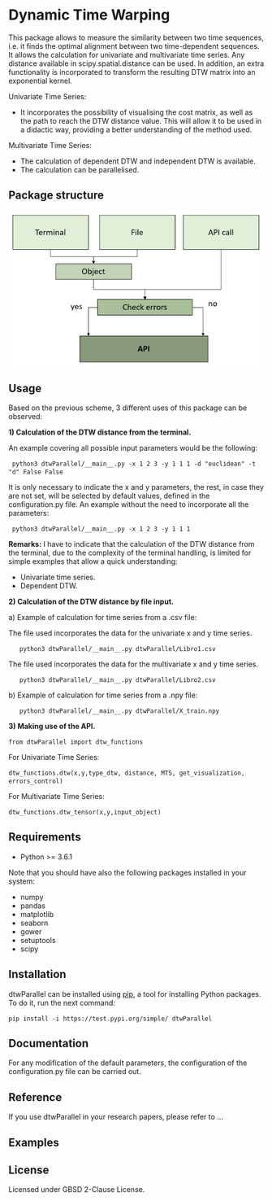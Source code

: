 # Dynamic Time Warping 

This package allows to measure the similarity between two time sequences, i.e. it finds the optimal alignment between two time-dependent sequences. It allows the calculation for univariate and multivariate time series. Any distance available in scipy.spatial.distance can be used. In addition, an extra functionality is incorporated to transform the resulting DTW matrix into an exponential kernel.

Univariate Time Series:
- It incorporates the possibility of visualising the cost matrix, as well as the path to reach the DTW distance value. This will allow it to be used in a didactic way, providing a better understanding of the method used. 

Multivariate Time Series: 
- The calculation of dependent DTW and independent DTW is available.
- The calculation can be parallelised.

## Package structure 

![img_3.png](img_3.png)

## Usage

Based on the previous scheme, 3 different uses of this package can be observed: 

**1) Calculation of the DTW distance from the terminal.**

   An example covering all possible input parameters would be the following:
   ```
    python3 dtwParallel/__main__.py -x 1 2 3 -y 1 1 1 -d "euclidean" -t "d" False False
   ```
    
It is only necessary to indicate the x and y parameters, the rest, in case they are not set, will be selected by default values, defined in the configuration.py file. An example without the need to incorporate all the parameters:     
    
   ```
    python3 dtwParallel/__main__.py -x 1 2 3 -y 1 1 1
   ```
   **Remarks:**
   I have to indicate that the calculation of the DTW distance from the terminal, due to the complexity of the terminal handling, is limited for simple examples that allow a quick understanding:
   - Univariate time series. 
   - Dependent DTW.

**2) Calculation of the DTW distance by file input.**
    
   a) Example of calculation for time series from a .csv file: 
      
   The file used incorporates the data for the univariate x and y time series.
   
   ```
      python3 dtwParallel/__main__.py dtwParallel/Libro1.csv
   ```

   The file used incorporates the data for the multivariate x and y time series. 
   ```
      python3 dtwParallel/__main__.py dtwParallel/Libro2.csv
   ```

   b)  Example of calculation for time series from a .npy file: 

   ```
      python3 dtwParallel/__main__.py dtwParallel/X_train.npy
   ```

**3) Making use of the API.** 
 ```
 from dtwParallel import dtw_functions
 ```
For Univariate Time Series: 
 ```
 dtw_functions.dtw(x,y,type_dtw, distance, MTS, get_visualization, errors_control)
 ```
For Multivariate Time Series: 
 ```
 dtw_functions.dtw_tensor(x,y,input_object)
 ```




## Requirements

* Python >= 3.6.1


Note that you should have also the following packages installed in your system:
- numpy
- pandas
- matplotlib
- seaborn
- gower
- setuptools
- scipy

## Installation

dtwParallel can be installed using [pip](https://pip.pypa.io/en/stable/), a tool
for installing Python packages. To do it, run the next command:
```
pip install -i https://test.pypi.org/simple/ dtwParallel
```

## Documentation
For any modification of the default parameters, the configuration of the configuration.py file can be carried out. 


## Reference 

If you use dtwParallel in your research papers, please refer to ...


## Examples


## License

Licensed under GBSD 2-Clause License.
